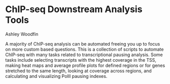 # ChIP-seq Downstream Analysis Tools
Ashley Woodfin

A majority of ChIP-seq analysis can be automated freeing you up to focus on more custom based questions. This is a collection of scripts to automate ChIP-seq with many tasks related to transcriptional pausing analysis. Some tasks include selecting transcripts with the highest coverage in the TSS, making heat maps and average profile plots for defined regions or for genes stretched to the same length, looking at coverage across regions, and calculating and visualizing PolII pausing indexes. 

